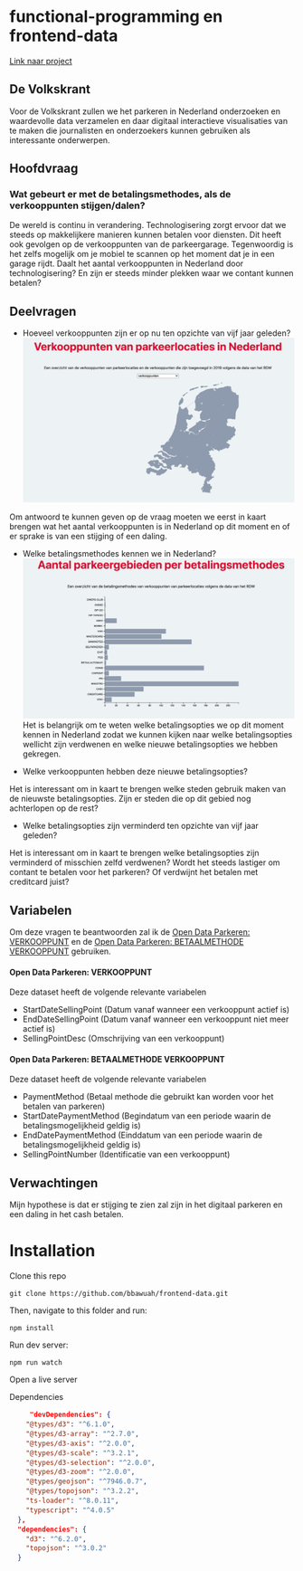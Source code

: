 # functional-programming en frontend-data

[Link naar project](https://bbawuah.github.io/frontend-data/)

## De Volkskrant

Voor de Volkskrant zullen we het parkeren in Nederland onderzoeken en waardevolle data verzamelen en daar digitaal interactieve visualisaties van te maken die journalisten en onderzoekers kunnen gebruiken als interessante onderwerpen.

## Hoofdvraag

### Wat gebeurt er met de betalingsmethodes, als de verkooppunten stijgen/dalen?

De wereld is continu in verandering. Technologisering zorgt ervoor dat we steeds op makkelijkere manieren kunnen betalen voor diensten. Dit heeft ook gevolgen op de verkooppunten van de parkeergarage. Tegenwoordig is het zelfs mogelijk om je mobiel te scannen op het moment dat je in een garage rijdt. Daalt het aantal verkooppunten in Nederland door technologisering? En zijn er steeds minder plekken waar we contant kunnen betalen?

## Deelvragen

* Hoeveel verkooppunten zijn er op nu ten opzichte van vijf jaar geleden?
![Verkooppunten](https://github.com/bbawuah/frontend-data/blob/main/wikiAssets/Screenshot%202020-11-13%20at%2010.08.26.png)

Om antwoord te kunnen geven op de vraag moeten we eerst in kaart brengen wat het aantal verkooppunten is in Nederland op dit moment en of er sprake is van een stijging of een daling.

* Welke betalingsmethodes kennen we in Nederland?
![Betalingsmethodes](https://github.com/bbawuah/frontend-data/blob/main/wikiAssets/Screenshot%202020-11-13%20at%2010.08.17.png)
Het is belangrijk om te weten welke betalingsopties we op dit moment kennen in Nederland zodat we kunnen kijken naar welke betalingsopties wellicht zijn verdwenen en welke nieuwe betalingsopties we hebben gekregen.

* Welke verkooppunten hebben deze nieuwe betalingsopties?

Het is interessant om in kaart te brengen welke steden gebruik maken van de nieuwste betalingsopties. Zijn er steden die op dit gebied nog achterlopen op de rest?

* Welke betalingsopties zijn verminderd ten opzichte van vijf jaar geleden?

Het is interessant om in kaart te brengen welke betalingsopties zijn verminderd of misschien zelfd verdwenen? Wordt het steeds lastiger om contant te betalen voor het parkeren? Of verdwijnt het betalen met creditcard juist?

## Variabelen

Om deze vragen te beantwoorden zal ik de [Open Data Parkeren: VERKOOPPUNT](https://opendata.rdw.nl/d/fk68-nf2y/visualization) en de [Open Data Parkeren: BETAALMETHODE VERKOOPPUNT](https://opendata.rdw.nl/d/j96a-7nhx/visualization) gebruiken.

#### Open Data Parkeren: VERKOOPPUNT

Deze dataset heeft de volgende relevante variabelen
* StartDateSellingPoint (Datum vanaf wanneer een verkooppunt actief is)
* EndDateSellingPoint (Datum vanaf wanneer een verkooppunt niet meer actief is)
* SellingPointDesc (Omschrijving van een verkooppunt)

#### Open Data Parkeren: BETAALMETHODE VERKOOPPUNT

Deze dataset heeft de volgende relevante variabelen
* PaymentMethod (Betaal methode die gebruikt kan worden voor het betalen van parkeren)
* StartDatePaymentMethod  (Begindatum van een periode waarin de betalingsmogelijkheid geldig is)
* EndDatePaymentMethod (Einddatum van een periode waarin de betalingsmogelijkheid geldig is)
* SellingPointNumber (Identificatie van een verkooppunt)

## Verwachtingen

Mijn hypothese is dat er stijging te zien zal zijn in het digitaal parkeren en een daling in het cash betalen. 

# Installation

Clone this repo
```
git clone https://github.com/bbawuah/frontend-data.git
```

Then, navigate to this folder and run:
```
npm install
```

Run dev server:
```
npm run watch
```

Open a live server

Dependencies
```json
     "devDependencies": {
    "@types/d3": "^6.1.0",
    "@types/d3-array": "^2.7.0",
    "@types/d3-axis": "^2.0.0",
    "@types/d3-scale": "^3.2.1",
    "@types/d3-selection": "^2.0.0",
    "@types/d3-zoom": "^2.0.0",
    "@types/geojson": "^7946.0.7",
    "@types/topojson": "^3.2.2",
    "ts-loader": "^8.0.11",
    "typescript": "^4.0.5"
  },
  "dependencies": {
    "d3": "^6.2.0",
    "topojson": "^3.0.2"
  }
```
